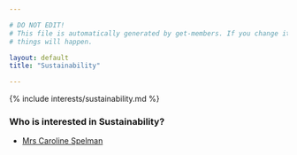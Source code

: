 ```yaml
---

# DO NOT EDIT!
# This file is automatically generated by get-members. If you change it, bad
# things will happen.

layout: default
title: "Sustainability"

---
```


{% include interests/sustainability.md %}

### Who is interested in Sustainability?


* [Mrs Caroline Spelman](members/mrs-caroline-spelman.html)
